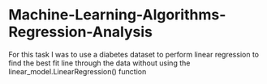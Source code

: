# Machine-Learning-Algorithms-Regression-Analysis
For this task I was to use a diabetes dataset to perform linear regression to find the best fit line through the data without using the linear_model.LinearRegression()​ function
